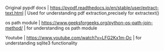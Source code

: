 Original pypdf docs | https://pypdf.readthedocs.io/en/stable/user/extract-text.html | Used for understanding pdf extraction,precisely for extractext()

os path module | https://www.geeksforgeeks.org/python-os-path-join-method/ | for understanding os path module

Youtube 
| https://www.youtube.com/watch?v=LFG2Kx1m-Dc | for understanding sqlite3 functionality